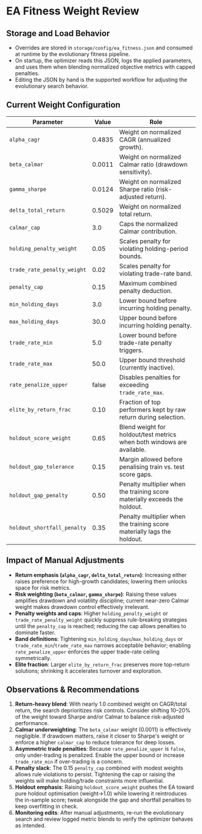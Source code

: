 # EA Fitness Weight Review

## Storage and Load Behavior
- Overrides are stored in `storage/config/ea_fitness.json` and consumed at runtime by the evolutionary fitness pipeline.
- On startup, the optimizer reads this JSON, logs the applied parameters, and uses them when blending normalized objective metrics with capped penalties.
- Editing the JSON by hand is the supported workflow for adjusting the evolutionary search behavior.

## Current Weight Configuration
| Parameter | Value | Role |
| --- | --- | --- |
| `alpha_cagr` | 0.4835 | Weight on normalized CAGR (annualized growth). |
| `beta_calmar` | 0.0011 | Weight on normalized Calmar ratio (drawdown sensitivity). |
| `gamma_sharpe` | 0.0124 | Weight on normalized Sharpe ratio (risk-adjusted return). |
| `delta_total_return` | 0.5029 | Weight on normalized total return. |
| `calmar_cap` | 3.0 | Caps the normalized Calmar contribution. |
| `holding_penalty_weight` | 0.05 | Scales penalty for violating holding-period bounds. |
| `trade_rate_penalty_weight` | 0.02 | Scales penalty for violating trade-rate band. |
| `penalty_cap` | 0.15 | Maximum combined penalty deduction. |
| `min_holding_days` | 3.0 | Lower bound before incurring holding penalty. |
| `max_holding_days` | 30.0 | Upper bound before incurring holding penalty. |
| `trade_rate_min` | 5.0 | Lower bound before trade-rate penalty triggers. |
| `trade_rate_max` | 50.0 | Upper bound threshold (currently inactive). |
| `rate_penalize_upper` | false | Disables penalties for exceeding `trade_rate_max`. |
| `elite_by_return_frac` | 0.10 | Fraction of top performers kept by raw return during selection. |
| `holdout_score_weight` | 0.65 | Blend weight for holdout/test metrics when both windows are available. |
| `holdout_gap_tolerance` | 0.15 | Margin allowed before penalising train vs. test score gaps. |
| `holdout_gap_penalty` | 0.50 | Penalty multiplier when the training score materially exceeds the holdout. |
| `holdout_shortfall_penalty` | 0.35 | Penalty multiplier when the training score materially lags the holdout. |

## Impact of Manual Adjustments
- **Return emphasis (`alpha_cagr`, `delta_total_return`)**: Increasing either raises preference for high-growth candidates; lowering them unlocks space for risk metrics.
- **Risk weighting (`beta_calmar`, `gamma_sharpe`)**: Raising these values amplifies drawdown and volatility discipline; current near-zero Calmar weight makes drawdown control effectively irrelevant.
- **Penalty weights and caps**: Higher `holding_penalty_weight` or `trade_rate_penalty_weight` quickly suppress rule-breaking strategies until the `penalty_cap` is reached; reducing the cap allows penalties to dominate faster.
- **Band definitions**: Tightening `min_holding_days`/`max_holding_days` or `trade_rate_min`/`trade_rate_max` narrows acceptable behavior; enabling `rate_penalize_upper` enforces the upper trade-rate ceiling symmetrically.
- **Elite fraction**: Larger `elite_by_return_frac` preserves more top-return solutions; shrinking it accelerates turnover and exploration.

## Observations & Recommendations
1. **Return-heavy blend**: With nearly 1.0 combined weight on CAGR/total return, the search deprioritizes risk controls. Consider shifting 10–20% of the weight toward Sharpe and/or Calmar to balance risk-adjusted performance.
2. **Calmar underweighting**: The `beta_calmar` weight (0.0011) is effectively negligible. If drawdown matters, raise it closer to Sharpe's weight or enforce a higher `calmar_cap` to reduce tolerance for deep losses.
3. **Asymmetric trade penalties**: Because `rate_penalize_upper` is `false`, only under-trading is penalized. Enable the upper bound or increase `trade_rate_min` if over-trading is a concern.
4. **Penalty slack**: The 0.15 `penalty_cap` combined with modest weights allows rule violations to persist. Tightening the cap or raising the weights will make holding/trade constraints more influential.
5. **Holdout emphasis**: Raising `holdout_score_weight` pushes the EA toward pure holdout optimisation (weight→1.0) while lowering it reintroduces the in-sample score; tweak alongside the gap and shortfall penalties to keep overfitting in check.
6. **Monitoring edits**: After manual adjustments, re-run the evolutionary search and review logged metric blends to verify the optimizer behaves as intended.
